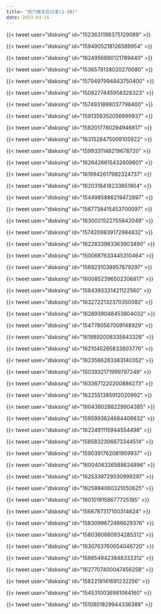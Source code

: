 ```yaml
---
title: "热门推文合订本(1-50)"
date: 2023-03-15
---
```


{{< tweet user="disksing" id="1523631198375129089" >}}

{{< tweet user="disksing" id="1594905218126589954" >}}

{{< tweet user="disksing" id="1624956690121789440" >}}

{{< tweet user="disksing" id="1536578138020270080" >}}

{{< tweet user="disksing" id="1579497994843750400" >}}

{{< tweet user="disksing" id="1508277445958328323" >}}

{{< tweet user="disksing" id="1574931899037798400" >}}

{{< tweet user="disksing" id="1591359352056999937" >}}

{{< tweet user="disksing" id="1582017780294946817" >}}

{{< tweet user="disksing" id="1631528475009105922" >}}

{{< tweet user="disksing" id="1599331148219678720" >}}

{{< tweet user="disksing" id="1626426615432609801" >}}

{{< tweet user="disksing" id="1619942617982324737" >}}

{{< tweet user="disksing" id="1620318418233851904" >}}

{{< tweet user="disksing" id="1544985886219472897" >}}

{{< tweet user="disksing" id="1567738415453700097" >}}

{{< tweet user="disksing" id="1630021522755842049" >}}

{{< tweet user="disksing" id="1574209839172984832" >}}

{{< tweet user="disksing" id="1622833983363903490" >}}

{{< tweet user="disksing" id="1500687633445310464" >}}

{{< tweet user="disksing" id="1569231038957879297" >}}

{{< tweet user="disksing" id="1600852396502306817" >}}

{{< tweet user="disksing" id="1584393331421122560" >}}

{{< tweet user="disksing" id="1632722132370350082" >}}

{{< tweet user="disksing" id="1628939048453804032" >}}

{{< tweet user="disksing" id="1547780567009148929" >}}

{{< tweet user="disksing" id="1619892008335843328" >}}

{{< tweet user="disksing" id="1621045265833803776" >}}

{{< tweet user="disksing" id="1623566283383140352" >}}

{{< tweet user="disksing" id="1503932171999797249" >}}

{{< tweet user="disksing" id="1633671220200886273" >}}

{{< tweet user="disksing" id="1622551385912020992" >}}

{{< tweet user="disksing" id="1604380288229904385" >}}

{{< tweet user="disksing" id="1595993624684408832" >}}

{{< tweet user="disksing" id="1622491115944554498" >}}

{{< tweet user="disksing" id="1585832306673344514" >}}

{{< tweet user="disksing" id="1590391762081959937" >}}

{{< tweet user="disksing" id="1600406326588624896" >}}

{{< tweet user="disksing" id="1625339729330999297" >}}

{{< tweet user="disksing" id="1625894060321050625" >}}

{{< tweet user="disksing" id="1601019158677725185" >}}

{{< tweet user="disksing" id="1566787317100314624" >}}

{{< tweet user="disksing" id="1583099672486629376" >}}

{{< tweet user="disksing" id="1580360680934285312" >}}

{{< tweet user="disksing" id="1630763760054046720" >}}

{{< tweet user="disksing" id="1586549423848333312" >}}

{{< tweet user="disksing" id="1627707400047456258" >}}

{{< tweet user="disksing" id="1582219141691232256" >}}

{{< tweet user="disksing" id="1545310036981084160" >}}

{{< tweet user="disksing" id="1510801829944336388" >}}

